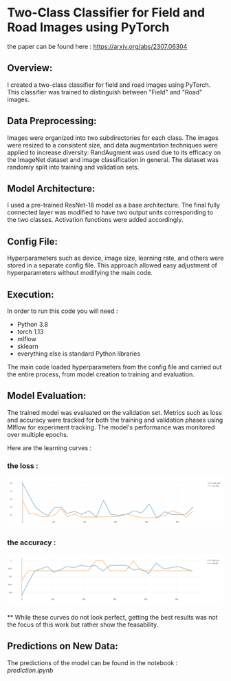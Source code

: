# Two-Class Classifier for Field and Road Images using PyTorch

the paper can be found here : https://arxiv.org/abs/2307.06304

## Overview:

I created a two-class classifier for field and road images using PyTorch. This classifier was trained to distinguish between "Field" and "Road" images.

## Data Preprocessing:

Images were organized into two subdirectories for each class. The images were resized to a consistent size, and data augmentation techniques were applied to increase diversity: RandAugment was used due to its efficacy on the ImageNet dataset and image classification in general. The dataset was randomly split into training and validation sets.

## Model Architecture:

I used a pre-trained ResNet-18 model as a base architecture. The final fully connected layer was modified to have two output units corresponding to the two classes. Activation functions were added accordingly.

## Config File:

Hyperparameters such as device, image size, learning rate, and others were stored in a separate config file. This approach allowed easy adjustment of hyperparameters without modifying the main code.

## Execution:
In order to run this code you will need : 

- Python 3.8
- torch 1.13
- mlflow
- sklearn
- everything else is standard Python libraries

The main code loaded hyperparameters from the config file and carried out the entire process, from model creation to training and evaluation.

## Model Evaluation:

The trained model was evaluated on the validation set. Metrics such as loss and accuracy were tracked for both the training and validation phases using Mlflow for experiment tracking. The model's performance was monitored over multiple epochs.

Here are the learning curves : 

### the loss :
![Alt text](assets/image.png)


### the accuracy :
![Alt text](assets/image-1.png)

** While these curves do not look perfect, getting the best results was not the focus of this work but rather show the feasability.
 
## Predictions on New Data:

The predictions of the model can be found in the notebook : *prediction.ipynb*